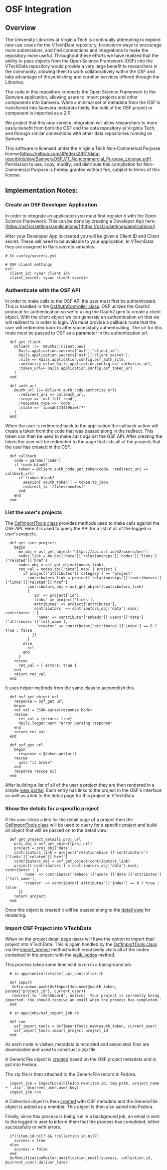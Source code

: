 # OSF Integration

## Overview

The University Libraries at Virginia Tech is continually attempting to explore new use cases for the VTechData repository, brainstorm ways to encourage more submissions, and find connections and integrations to make the repository more useful.  Throughout these efforts we have realized that the ability to pass objects from the Open Science Framework (OSF) into the VTechData repository would provide a very large benefit to researchers in the community, allowing them to work collaboratively within the OSF and take advantage of the publishing and curation services offered through the Libraries. 

The code in this repository connects the Open Science Framework to the Samvera application, allowing users to import projects and other components into Samvera. While a minimal set of metadata from the OSF is transferred into Samvera metadata fields, the bulk of the OSF project or component is imported as a ZIP.

We project that this new service integration will allow researchers to more easily benefit from both the OSF and the data repository at Virginia Tech, and through similar connections with other data repositories running on Samvera.

This software is licensed under the Virginia Tech Non-Commerical Purpose license[https://github.com/JPetters2931/data-repo/blob/dev/SamveraOSF_VT_Noncommercial_Purpose_License.pdf]. Permission to use, copy, modify, and distribute this compilation for Non-Commercial Purpose is hereby granted without fee, subject to terms of this license.

## Implementation Notes:

### Create an OSF Developer Application
In order to integrate an application you must first register it with the Open Science Framework.
This can be done by creating a Developer App here: [https://osf.io/settings/applications/](https://osf.io/settings/applications/)

After your Developer App is created you will be given a Client ID and Client secret. These will need to be available to your application. In VTechData they are assigned to Rails secrets variables.
```
# In config/secrets.yml

# OSF client settings
osf:
  client_id: <your client id>
  client_secret: <your client secret>
```


### Authenticate with the OSF API
In order to make calls to the OSF API the user must first be authenticated. This is handled in the [OsfAuthController class](https://github.com/VTUL/data-repo/blob/dev/app/controllers/osf_auth_controller.rb).
OSF utilizes the Oauth2 protocol for authentication so we're using the Oauth2 gem to create a client object. With the client object we can generate an authentication url that we will redirect to in order to login.
We must provide a callback route that the user will redirected back to after successfully authenticating. The url for this route must be passed to OSF as a parameter in the authentication url.
```
  def get_client
    @client ||=  OAuth2::Client.new(
      Rails.application.secrets['osf']['client_id'],
      Rails.application.secrets['osf']['client_secret'],
      :site => Rails.application.config.osf_auth_site,
      :authorize_url=> Rails.application.config.osf_authorize_url,
      :token_url=> Rails.application.config.osf_token_url
    )
  end
```
```
  def auth_url
    @auth_url ||= @client.auth_code.authorize_url(
      :redirect_uri => callback_url,
      :scope => 'osf.full_read',
      :response_type => 'code',
      :state => 'iuasdhf734t9hiwlf7'
    )
  end
```
When the user is redirected back to the application the callback action will create a token from the code that was passed along in the redirect. This token can then be used to make calls against the OSF API. After creating the token the user will be redirected to the page that lists all of the projects that the user has created in the OSF.
```
  def callback
    code = params['code']
    if !code.blank?
      token = @client.auth_code.get_token(code, :redirect_uri => callback_url)
      if !token.blank?
        session['oauth_token'] = token.to_json
        redirect_to '/files/new#osf' 
      end
    end
  end
```


### List the user's projects
The [OsfImportTools class](https://github.com/VTUL/data-repo/blob/dev/lib/vtech_data/osf_import_tools.rb) provides methods used to make calls against the OSF API. Here it is used to query the API for a list of all of the logged in user's projects.
```
  def get_user_projects
    begin
      me_obj = osf_get_object('https://api.osf.io/v2/users/me/')
      nodes_link = me_obj['data']['relationships']['nodes']['links']['related']['href']
      nodes_obj = osf_get_object(nodes_link)
      ret_val = nodes_obj['data'].map{ | project |
        if project['attributes']['category'] == 'project'
          contributors_link = project['relationships']['contributors']['links']['related']['href']
          contributors_obj = osf_get_object(contributors_link)
          { 
            'id' => project['id'], 
            'links' => project['links'], 
            'attributes' => project['attributes'], 
            'contributors' => contributors_obj['data'].map{| contributor | {
              'name' => contributor['embeds']['users']['data']['attributes']['full_name'],
              'creator' => contributor['attributes']['index'] == 0 ? true : false
            }}
          }
        else
          nil
        end
      }
    rescue
      ret_val = { errors: true } 
    end
    return ret_val
  end
```
It uses helper methods from the same class to accomplish this.
```
  def osf_get_object url
    response = osf_get url
    begin
    ret_val = JSON.parse(response.body)
    rescue
      ret_val = {errors: true}
      Rails.logger.warn "error parsing response"
    end
    return ret_val
  end

  def osf_get url
    begin
      response = @token.get(url)
    rescue
      puts "it broke"
    end
    response rescue nil
  end
```
After building a list of all of the user's project they are then rendered in a simple [view partial](https://github.com/VTUL/data-repo/blob/dev/app/views/osf_api/list.html.erb). Each entry has links to the project in the OSF's interface as well as a link to the detail page for this project in VTechData.


### Show the details for a specific project
If the user clicks a link for the detail page of a project then the [OsfImportTools class](https://github.com/VTUL/data-repo/blob/dev/lib/vtech_data/osf_import_tools.rb) will be used to query for a specific project and build an object that will be passed on to the detail view.
```
  def get_project_details proj_url
    proj_obj = osf_get_object(proj_url)
    project = proj_obj['data']
    contributors_link = project['relationships']['contributors']['links']['related']['href']
    contributors_obj = osf_get_object(contributors_link)
    project['contributors'] = contributors_obj['data'].map{| contributor | {
        'name' => contributor['embeds']['users']['data']['attributes']['full_name'],
        'creator' => contributor['attributes']['index'] == 0 ? true : false
      }}
    return project
  end
```

Once this object is created it will be passed along to the [detail view](https://github.com/VTUL/data-repo/blob/dev/app/views/osf_api/detail.html.erb) for rendering.


### Import OSF Project into VTechData

When on the project detail page users will have the option to import their project into VTechData. This is again handled by the [OsfImportTools class](https://github.com/VTUL/data-repo/blob/dev/lib/vtech_data/osf_import_tools.rb) via the [import_project](https://github.com/VTUL/data-repo/blob/dev/lib/vtech_data/osf_import_tools.rb#L38-L101) method which recursively visits all of the nodes contained in the project with the [walk_nodes](https://github.com/VTUL/data-repo/blob/dev/lib/vtech_data/osf_import_tools.rb#L103-L125) method.

This process takes some time so it is run in a background job
```
  # in app/controllers/osf_api_controller.rb

  def import
   Sufia.queue.push(OsfImportJob.new(@oauth_token, params["project_id"], current_user))
   redirect_to '/dashboard', notice: 'Your project is currently being imported. You should receive an email when the process has completed.'
  end
```

```
  # in app/jobs/osf_import_job.rb
  
  def run
    osf_import_tools = OsfImportTools.new(oauth_token, current_user)
    osf_import_tools.import_project project_id
  end
```

As each node is visited, metadata is recorded and associated files are downloaded and used to construct a zip file. 

A GenericFile object is [created](https://github.com/VTUL/data-repo/blob/dev/lib/vtech_data/osf_import_tools.rb#L63-L74) based on the OSF project metadata and is put into Fedora.

The zip file is then attached to the GenericFile record in Fedora.
```
  ingest_job = IngestLocalFileJob.new(item.id, tmp_path, project_name + '.zip', @current_user.user_key)
  ingest_job.run
```

A Collection object is then [created](https://github.com/VTUL/data-repo/blob/dev/lib/vtech_data/osf_import_tools.rb#L81-L93) with OSF metadata and the GenericFile object is added as a member. This object is then also saved into Fedora.

Finally, since this process is being run in a background job, an email is sent to the logged in user to inform them that the process has completed, either successfully or with errors.
```
  if(!item.id.nil? && !collection.id.nil?)
    success = true      
  else
    success = false
  end
  OsfNotificationMailer.notification_email(success, collection.id, @current_user).deliver_later
```


